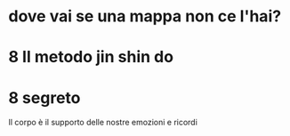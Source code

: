 # dove vai se una mappa non ce l'hai? 
# 8 Il metodo jin shin do

# 8 segreto

Il corpo è il supporto delle nostre emozioni e ricordi
<!--stackedit_data:
eyJoaXN0b3J5IjpbMTE4NTY4Mzc5Ml19
-->